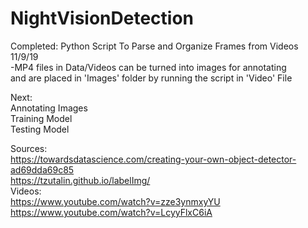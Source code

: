 # NightVisionDetection

Completed:
Python Script To Parse and Organize Frames from Videos 11/9/19  
-MP4 files in Data/Videos can be turned into images for annotating  
  and are placed in 'Images' folder by running the script in 'Video'   File  


Next:  
Annotating Images  
Training Model  
Testing Model  


Sources:  
https://towardsdatascience.com/creating-your-own-object-detector-ad69dda69c85  
https://tzutalin.github.io/labelImg/  
Videos:  
https://www.youtube.com/watch?v=zze3ynmxyYU  
https://www.youtube.com/watch?v=LcyyFlxC6iA  
